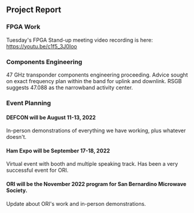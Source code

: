 ## Project Report

### FPGA Work

Tuesday's FPGA Stand-up meeting video recording is here: https://youtu.be/c1f5_3J0Ioo

### Components Engineering

47 GHz transponder components engineering proceeding. Advice sought on exact frequency plan within the band for uplink and downlink. RSGB suggests 47.088 as the narrowband activity center. 

### Event Planning

#### DEFCON will be August 11-13, 2022

In-person demonstrations of everything we have working, plus whatever doesn't. 

#### Ham Expo will be September 17-18, 2022

Virtual event with booth and multiple speaking track. Has been a very successful event for ORI. 

#### ORI will be the November 2022 program for San Bernardino Microwave Society. 

Update about ORI's work and in-person demonstrations. 
